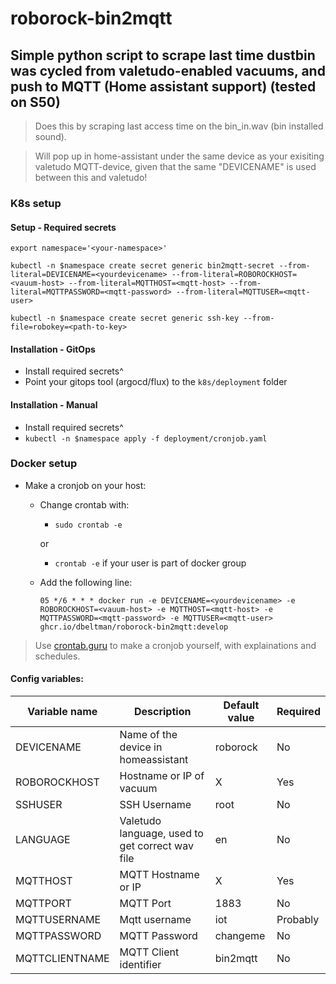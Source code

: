 # roborock-bin2mqtt

## Simple python script to scrape last time dustbin was cycled from valetudo-enabled vacuums, and push to MQTT (Home assistant support) (tested on S50)
>Does this by scraping last access time on the bin_in.wav (bin installed sound). 

>Will pop up in home-assistant under the same device as your exisiting valetudo MQTT-device, given that the same "DEVICENAME" is used between this and valetudo!
### K8s setup
#### Setup - Required secrets
```
export namespace='<your-namespace>'

kubectl -n $namespace create secret generic bin2mqtt-secret --from-literal=DEVICENAME=<yourdevicename> --from-literal=ROBOROCKHOST=<vauum-host> --from-literal=MQTTHOST=<mqtt-host> --from-literal=MQTTPASSWORD=<mqtt-password> --from-literal=MQTTUSER=<mqtt-user>

kubectl -n $namespace create secret generic ssh-key --from-file=robokey=<path-to-key>
```
#### Installation - GitOps
- Install required secrets^
- Point your gitops tool (argocd/flux) to the `k8s/deployment` folder

#### Installation - Manual
- Install required secrets^
- `kubectl -n $namespace apply -f deployment/cronjob.yaml`
### Docker setup
- Make a cronjob on your host:
    - Change crontab with:    
        - `sudo crontab -e` 
        
         or 

        - `crontab -e` if your user is part of docker group  

    - Add the following line:
        
        `05 */6 * * * docker run -e DEVICENAME=<yourdevicename> -e ROBOROCKHOST=<vauum-host> -e MQTTHOST=<mqtt-host> -e MQTTPASSWORD=<mqtt-password> -e MQTTUSER=<mqtt-user> ghcr.io/dbeltman/roborock-bin2mqtt:develop`
> Use [crontab.guru](https://crontab.guru/#05_*/6_*_*_*) to make a cronjob yourself, with explainations and schedules.

#### Config variables:
| Variable name  |  Description | Default value  | Required |
|---|---|---|---|
| DEVICENAME | Name of the device in homeassistant | roborock | No |
| ROBOROCKHOST  |  Hostname or IP of vacuum |  X | Yes |
|  SSHUSER | SSH Username  |  root | No |
| LANGUAGE  | Valetudo language, used to get correct wav file | en | No|
|  MQTTHOST | MQTT Hostname or IP  | X  | Yes| 
|  MQTTPORT |  MQTT Port  | 1883  | No|
| MQTTUSERNAME  |  Mqtt username | iot  | Probably |
| MQTTPASSWORD  |  MQTT Password |  changeme | No | 
| MQTTCLIENTNAME  |  MQTT Client identifier |  bin2mqtt | No | 
